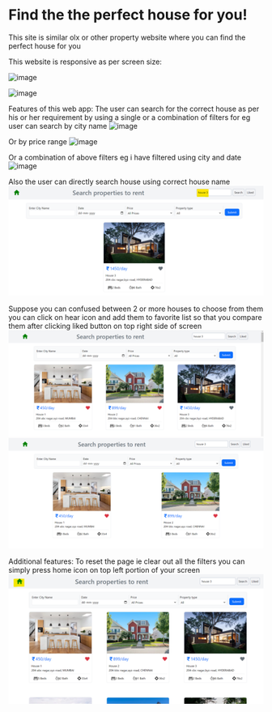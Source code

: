 # Find the the perfect house for you!

This site is similar olx or other property website where you can find the perfect house for you 

This website is responsive as per screen size: 

![image](https://github.com/user-attachments/assets/29ea7baf-6fad-4a62-878b-0b731fec19d4) 

![image](https://github.com/user-attachments/assets/a6752f94-c092-459c-bfc4-8b51c89e09d8)



Features of this web app:
The user can search for the correct house as per his or her requirement by using a single or a combination of filters for eg user can search by city name 
![image](https://github.com/user-attachments/assets/0ef02ade-b2dd-4854-b25e-f36fb45ec066)

Or by price range 
![image](https://github.com/user-attachments/assets/6b0ffec4-1582-4339-a9c2-a0d456fcb66a)

Or a combination of above filters eg i have filtered using city and date
![image](https://github.com/user-attachments/assets/d1a33e9d-6ee9-4505-b1de-5d96211af485)

Also the user can directly search house using correct house name
![alt text](image.png)

Suppose you can confused between 2 or more houses to choose from them you can click on hear icon and add them to favorite list so that you compare them after clicking liked button on top right side of screen 
![alt text](image-1.png)
![alt text](image-2.png)


Additional features:
To reset the page ie clear out all the filters you can simply press home icon on top left portion of your screen 
![alt text](image-3.png)